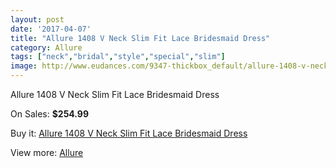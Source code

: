 ```yaml
---
layout: post
date: '2017-04-07'
title: "Allure 1408 V Neck Slim Fit Lace Bridesmaid Dress"
category: Allure 
tags: ["neck","bridal","style","special","slim"]
image: http://www.eudances.com/9347-thickbox_default/allure-1408-v-neck-slim-fit-lace-bridesmaid-dress.jpg
---
```

Allure 1408 V Neck Slim Fit Lace Bridesmaid Dress

On Sales: **$254.99**
<a href="https://www.eudances.com/en/allure/3120-allure-1408-v-neck-slim-fit-lace-bridesmaid-dress.html"><amp-img layout="responsive" width="600" height="600" src="//www.eudances.com/9347-thickbox_default/allure-1408-v-neck-slim-fit-lace-bridesmaid-dress.jpg" alt="Allure 1408 V Neck Slim Fit Lace Bridesmaid Dress 0" /></a>
<a href="https://www.eudances.com/en/allure/3120-allure-1408-v-neck-slim-fit-lace-bridesmaid-dress.html"><amp-img layout="responsive" width="600" height="600" src="//www.eudances.com/9348-thickbox_default/allure-1408-v-neck-slim-fit-lace-bridesmaid-dress.jpg" alt="Allure 1408 V Neck Slim Fit Lace Bridesmaid Dress 1" /></a>

Buy it: [Allure 1408 V Neck Slim Fit Lace Bridesmaid Dress](https://www.eudances.com/en/allure/3120-allure-1408-v-neck-slim-fit-lace-bridesmaid-dress.html "Allure 1408 V Neck Slim Fit Lace Bridesmaid Dress")

View more: [Allure ](https://www.eudances.com/en/53-allure "Allure ")